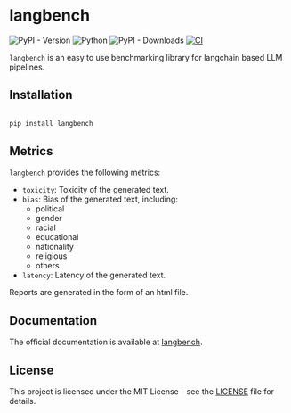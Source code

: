 # langbench

![PyPI - Version](https://img.shields.io/pypi/v/langbench)
![Python](https://img.shields.io/badge/python-3.11-blue.svg)
![PyPI - Downloads](https://img.shields.io/pypi/dw/langbench)
[![CI](https://github.com/micvitc/langbench/actions/workflows/ci.yaml/badge.svg)](https://github.com/micvitc/langbench/actions/workflows/ci.yaml)

`langbench` is an easy to use benchmarking library for langchain based LLM pipelines.

## Installation

```bash

pip install langbench

```

## Metrics

`langbench` provides the following metrics:

- `toxicity`: Toxicity of the generated text.
- `bias`: Bias of the generated text, including:
    - political
    - gender
    - racial
    - educational
    - nationality
    - religious
    - others
- `latency`: Latency of the generated text.

Reports are generated in the form of an html file.

## Documentation

The official documentation is available at [langbench](https://micvitc.github.io/langbench/).

## License

This project is licensed under the MIT License - see the [LICENSE](LICENSE) file for details.